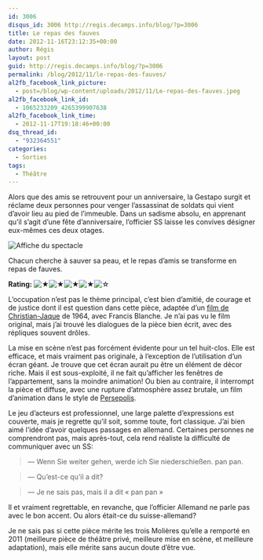 ```yaml
---
id: 3006
disqus_id: 3006 http://regis.decamps.info/blog/?p=3006
title: Le repas des fauves
date: 2012-11-16T23:12:35+00:00
author: Régis
layout: post
guid: http://regis.decamps.info/blog/?p=3006
permalink: /blog/2012/11/le-repas-des-fauves/
al2fb_facebook_link_picture:
  - post=/blog/wp-content/uploads/2012/11/Le-repas-des-fauves.jpeg
al2fb_facebook_link_id:
  - 1065233209_4265399907638
al2fb_facebook_link_time:
  - 2012-11-17T19:18:46+00:00
dsq_thread_id:
  - "932364551"
categories:
  - Sorties
tags:
  - Théâtre
---
```

Alors que des amis se retrouvent pour un anniversaire, la Gestapo surgit et réclame deux personnes pour venger l’assassinat de soldats qui vient d’avoir lieu au pied de l’immeuble. Dans un sadisme absolu, en apprenant qu’il s’agit d’une fête d’anniversaire, l’officier SS laisse les convives désigner eux-mêmes ces deux otages.
  
<img src="/blog/wp-content/uploads/2012/11/Le-repas-des-fauves.jpeg" alt="Affiche du spectacle" title="Le repas des fauves" width="250" height="342" class="alignright size-full wp-image-3008" srcset="/blog/wp-content/uploads/2012/11/Le-repas-des-fauves.jpeg 250w, /blog/wp-content/uploads/2012/11/Le-repas-des-fauves-219x300.jpeg 219w" sizes="(max-width: 250px) 100vw, 250px" />
  
Chacun cherche à sauver sa peau, et le repas d’amis se transforme en repas de fauves.

**Rating:** ![&#9733;](/blog/wp-content/plugins/xavins-review-ratings/default/star.png "4/5")![&#9733;](/blog/wp-content/plugins/xavins-review-ratings/default/star.png "4/5")![&#9733;](/blog/wp-content/plugins/xavins-review-ratings/default/star.png "4/5")![&#9733;](/blog/wp-content/plugins/xavins-review-ratings/default/star.png "4/5")![&#9734;](/blog/wp-content/plugins/xavins-review-ratings/default/blank_star.png "4/5") 

<!--more-->


  
L’occupation n’est pas le thème principal, c’est bien d’amitié, de courage et de justice dont il est question dans cette pièce, adaptée d’un [film de Christian-Jaque](http://www.imdb.com/title/tt0057930/ "Le Repas des Fauves de Christian-Jaque, IMDb") de 1964, avec Francis Blanche. Je n’ai pas vu le film original, mais j’ai trouvé les dialogues de la pièce bien écrit, avec des répliques souvent drôles.

La mise en scène n’est pas forcément évidente pour un tel huit-clos. Elle est efficace, et mais vraiment pas originale, à l’exception de l’utilisation d’un écran géant. Je trouve que cet écran aurait pu être un élément de décor riche. Mais il est sous-exploité, il ne fait qu’afficher les fenêtres de l’appartement, sans la moindre animation! Ou bien au contraire, il interrompt la pièce et diffuse, avec une rupture d’atmosphère assez brutale, un film d’animation dans le style de [Persepolis](http://www.imdb.com/title/tt0808417/ "Perssepolis, de Vincent Paronnaud, Marjane Satrapi, sur IMDb"). 

Le jeu d’acteurs est professionnel, une large palette d’expressions est couverte, mais je regrette qu’il soit, somme toute, fort classique. J’ai bien aimé l’idée d’avoir quelques passages en allemand. Certaines personnes ne comprendront pas, mais après-tout, cela rend réaliste la difficulté de communiquer avec un SS:

> — Wenn Sie weiter gehen, werde ich Sie niederschießen. pan pan.
  
> — Qu’est-ce qu’il a dit?
  
> — Je ne sais pas, mais il a dit « pan pan » 

Il et vraiment regrettable, en revanche, que l’officier Allemand ne parle pas avec le bon accent. Ou alors était-ce du suisse-allemand?

Je ne sais pas si cette pièce mérite les trois Molières qu’elle a remporté en 2011 (meilleure pièce de théâtre privé, meilleure mise en scène, et meilleure adaptation), mais elle mérite sans aucun doute d’être vue.
